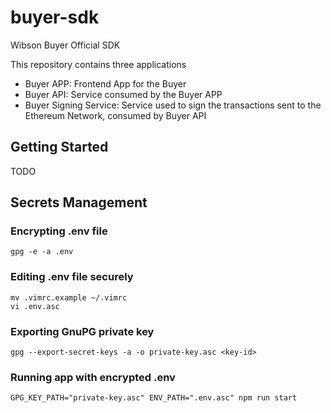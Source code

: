# buyer-sdk
Wibson Buyer Official SDK

This repository contains three applications

* Buyer APP: Frontend App for the Buyer
* Buyer API: Service consumed by the Buyer APP
* Buyer Signing Service: Service used to sign the transactions sent to the Ethereum Network, consumed by Buyer API

## Getting Started
TODO

## Secrets Management

### Encrypting .env file
```
gpg -e -a .env
```

### Editing .env file securely
```
mv .vimrc.example ~/.vimrc
vi .env.asc
```

### Exporting GnuPG private key
```
gpg --export-secret-keys -a -o private-key.asc <key-id>
```

### Running app with encrypted .env
```
GPG_KEY_PATH="private-key.asc" ENV_PATH=".env.asc" npm run start
```